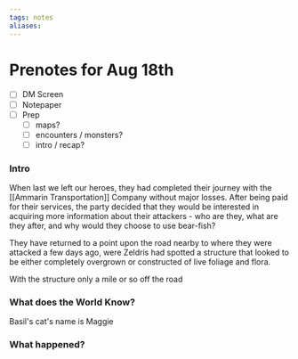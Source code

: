 ```yaml
---
tags: notes
aliases:
---
```


# Prenotes for Aug 18th
- [ ] DM Screen
- [ ] Notepaper
- [ ] Prep
	- [ ] maps?
	- [ ] encounters / monsters?
	- [ ] intro / recap?

### Intro

When last we left our heroes, they had completed their journey with the [[Ammarin Transportation]] Company without major losses. After being paid for their services, the party decided that they would be interested in acquiring more information about their attackers - who are they, what are they after, and why would they choose to use bear-fish? 

They have returned to a point upon the road nearby to where they were attacked a few days ago, were Zeldris had spotted a structure that looked to be either completely overgrown or constructed of live foliage and flora.

With the structure only a mile or so off the road 

### What does the World Know?

Basil's cat's name is Maggie



### What happened?

